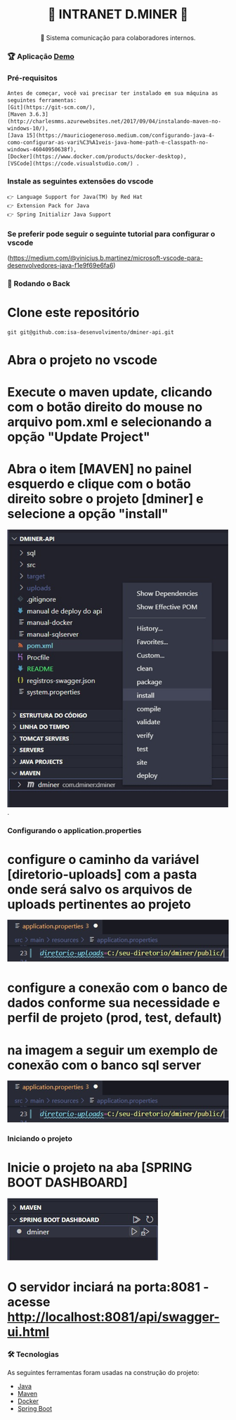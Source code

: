 <h1 align="center">

👾 INTRANET D.MINER 👾

</h1>
<p align="center">🚀  Sistema comunicação para colaboradores internos. 
</p>

### 🏆 Aplicação [Demo](https://dminer.herokuapp.com/)

### Pré-requisitos
```
Antes de começar, você vai precisar ter instalado em sua máquina as seguintes ferramentas:
[Git](https://git-scm.com/), 
[Maven 3.6.3](http://charlesmms.azurewebsites.net/2017/09/04/instalando-maven-no-windows-10/), 
[Java 15](https://mauriciogeneroso.medium.com/configurando-java-4-como-configurar-as-vari%C3%A1veis-java-home-path-e-classpath-no-windows-46040950638f),
[Docker](https://www.docker.com/products/docker-desktop),
[VSCode](https://code.visualstudio.com/) .
```

### Instale as seguintes extensões do vscode
    👉 Language Support for Java(TM) by Red Hat
    👉 Extension Pack for Java
    👉 Spring Initializr Java Support

### Se preferir pode seguir o seguinte tutorial para configurar o vscode
(https://medium.com/@vinicius.b.martinez/microsoft-vscode-para-desenvolvedores-java-f1e9f69e6fa6)


### 🎲 Rodando o Back

# Clone este repositório
```
git git@github.com:isa-desenvolvimento/dminer-api.git
```

# Abra o projeto no vscode
# Execute o maven update, clicando com o botão direito do mouse no arquivo pom.xml e selecionando a opção "Update Project"
# Abra o item [MAVEN] no painel esquerdo e clique com o botão direito sobre o projeto [dminer] e selecione a opção "install"
![alt text](/resources-readme/maven.jpg) .

### Configurando o application.properties

# configure o caminho da variável [diretorio-uploads] com a pasta onde será salvo os arquivos de uploads pertinentes ao projeto
![alt text](/resources-readme/diretorio.jpg)

# configure a conexão com o banco de dados conforme sua necessidade e perfil de projeto (prod, test, default)
# na imagem a seguir um exemplo de conexão com o banco sql server
![alt text](/resources-readme/diretorio.jpg)


### Iniciando o projeto

# Inicie o projeto na aba [SPRING BOOT DASHBOARD]
![alt text](/resources-readme/spring-start.jpg)

# O servidor inciará na porta:8081 - acesse <http://localhost:8081/api/swagger-ui.html>


### 🛠 Tecnologias

As seguintes ferramentas foram usadas na construção do projeto:

- [Java](https://www.oracle.com/java/technologies/javase/jdk15-archive-downloads.html)
- [Maven](https://maven.apache.org/docs/3.6.3/release-notes.html) 
- [Docker](https://www.docker.com/products/docker-desktop)
- [Spring Boot](https://spring.io/projects/spring-boot)